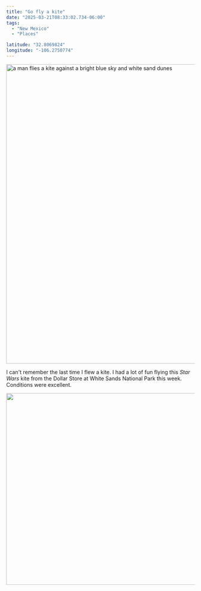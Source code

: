 ```yaml
---
title: "Go fly a kite"
date: "2025-03-21T08:33:02.734-06:00"
tags: 
  - "New Mexico"
  - "Places"

latitude: "32.8069824"
longitude: "-106.2750774"
---
```


<img src="/img/note-images/2025-whitesands-kite-01.jpg" alt="a man flies a kite against a bright blue sky and white sand dunes" width="600" height="800">

I can't remember the last time I flew a kite. I had a lot of fun flying this <i>Star Wars</i> kite from the Dollar Store at White Sands National Park this week. Conditions were excellent.

<img src="/img/note-images/2025-whitesands-kite-02.jpg" alt="" width="600" height="512">